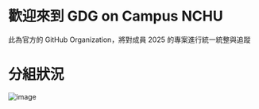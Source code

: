 # 歡迎來到 GDG on Campus NCHU
此為官方的 GitHub Organization，將對成員 2025 的專案進行統一統整與追蹤
# 分組狀況
![image](https://github.com/user-attachments/assets/a2ac7ca3-96a2-4a75-a978-38daef83124c)

<!--

**Here are some ideas to get you started:**

🙋‍♀️ A short introduction - what is your organization all about?
🌈 Contribution guidelines - how can the community get involved?
👩‍💻 Useful resources - where can the community find your docs? Is there anything else the community should know?
🍿 Fun facts - what does your team eat for breakfast?
🧙 Remember, you can do mighty things with the power of [Markdown](https://docs.github.com/github/writing-on-github/getting-started-with-writing-and-formatting-on-github/basic-writing-and-formatting-syntax)
-->
